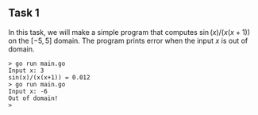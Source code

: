 ## Task 1

In this task, we will make a simple program that computes $\sin(x)/(x(x+1))$ on the $[-5,5]$ domain.
The program prints error when the input $x$ is out of domain.
```
> go run main.go
Input x: 3
sin(x)/(x(x+1)) = 0.012
> go run main.go
Input x: -6
Out of domain!
>
```